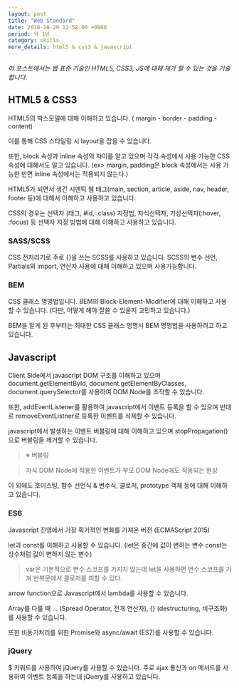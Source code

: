 ```yaml
---
layout: post
title: "Web Standard"
date: 2018-10-29 12:58:00 +0900
period: 약 1년
category: skills
more_details: html5 & css3 & javascript
---
```


*이 포스트에서는 웹 표준 기술인 HTML5, CSS3, JS에 대해 제가 할 수 있는 것을 기술합니다.*

## HTML5 & CSS3

HTML5의 박스모델에 대해 이해하고 있습니다. ( margin - border - padding - content)

이를 통해 CSS 스타일링 시 layout을 잡을 수 있습니다.

또한, block 속성과 inline 속성의 차이를 알고 있으며 각각 속성에서 사용 가능한 CSS 속성에 대해서도 알고 있습니다. (ex> margin, padding은 block 속성에서는 사용 가능한 반면 inline 속성에서는 적용되지 않는다.)

HTML5가 되면서 생긴 시멘틱 웹 태그(main, section, article, aside, nav, header, footer 등)에 대해서 이해하고 사용하고 있습니다.

CSS의 경우는 선택자 (태그, #id, .class) 지정법, 자식선택자, 가상선택자(:hover, :focus) 등 선택자 지정 방법에 대해 이해하고 사용하고 있습니다.

### SASS/SCSS

CSS 전처리기로 주로 {}을 쓰는 SCSS를 사용하고 있습니다. SCSS의 변수 선언, Partials와 import, 연산자 사용에 대해 이해하고 있으며 사용가능합니다.

### BEM

CSS 클래스 명명법입니다. BEM의 Block-Element-Modifier에 대해 이해하고 사용할 수 있습니다. (다만, 어떻게 해야 잘쓸 수 있을지 고민하고 있습니다.)

BEM을 알게 된 후부터는 최대한 CSS 클래스 명명시 BEM 명명법을 사용하려고 하고 있습니다.

## Javascript

Client Side에서 javascript DOM 구조를 이해하고 있으며 document.getElementById, document.getElementByClasses, document.querySelector를 사용하여 DOM Node를 조작할 수 있습니다.

또한, addEventListener를 활용하여 javascript에서 이벤트 등록을 할 수 있으며 반대로 removeEventListner로 등록한 이벤트를 삭제할 수 있습니다.

javascript에서 발생하는 이벤트 버블링에 대해 이해하고 있으며 stopPropagation()으로 버블링을 제거할 수 있습니다.

> ※ 버블링

> 자식 DOM Node에 적용한 이벤트가 부모 DOM Node에도 적용되는 현상

이 외에도 호이스팅, 함수 선언식 & 변수식, 클로저, prototype 객체 등에 대해 이해하고 있습니다.

### ES6

Javascript 진영에서 가장 획기적인 변화를 가져온 버전 (ECMAScript 2015)

let과 const를 이해하고 사용할 수 있습니다. (let은 중간에 값이 변하는 변수 const는 상수처럼 값이 변하지 않는 변수)

> var은 기본적으로 변수 스코프를 가지지 않는데 let을 사용하면 변수 스코프를 가져 반복문에서 클로저를 피할 수 있다.

arrow function으로 Javascript에서 lambda를 사용할 수 있습니다.

Array를 다룰 때 ... (Spread Operator, 전개 연산자), {} (destructuring, 비구조화)를 사용할 수 있습니다.

또한 비동기처리를 위한 Promise와 async/await (ES7)를 사용할 수 있습니다.

### jQuery

$ 키워드를 사용하여 jQuery를 사용할 수 있습니다. 주로 ajax 통신과 on 메서드를 사용하여 이벤트 등록을 하는데 jQuery를 사용하고 있습니다.
